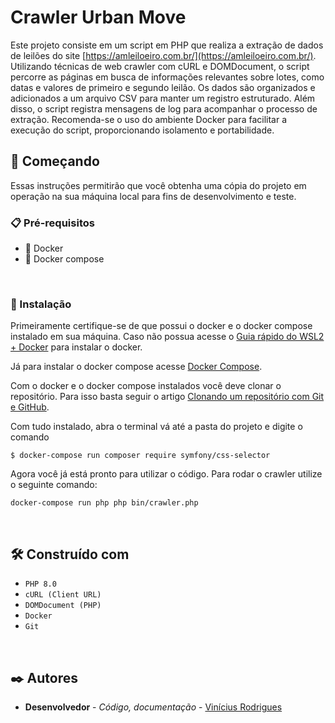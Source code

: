 # Crawler Urban Move
Este projeto consiste em um script em PHP que realiza a extração de dados de leilões do site [https://amleiloeiro.com.br/](https://amleiloeiro.com.br/). Utilizando técnicas de web crawler com cURL e DOMDocument, o script percorre as páginas em busca de informações relevantes sobre lotes, como datas e valores de primeiro e segundo leilão. Os dados são organizados e adicionados a um arquivo CSV para manter um registro estruturado. Além disso, o script registra mensagens de log para acompanhar o processo de extração. Recomenda-se o uso do ambiente Docker para facilitar a execução do script, proporcionando isolamento e portabilidade.
<br/>

## 🚀 Começando
Essas instruções permitirão que você obtenha uma cópia do projeto em operação na sua máquina local para fins de desenvolvimento e teste.
<br/>

### 📋 Pré-requisitos
  - 🐳 Docker 
  - 🐳 Docker compose 
<br/>

### 🔧 Instalação
Primeiramente certifique-se de que possui o docker e o docker compose instalado em sua máquina. Caso não possua acesse o [Guia rápido do WSL2 + Docker](https://github.com/codeedu/wsl2-docker-quickstart) para instalar o docker.

Já para instalar o docker compose acesse [Docker Compose](https://github.com/docker/compose).

Com o docker e o docker compose instalados você deve clonar o repositório. Para isso basta seguir o artigo [Clonando um repositório com Git e GitHub](https://www.alura.com.br/artigos/clonando-repositorio-git-github?utm_term=&utm_campaign=%5BSearch%5D+%5BPerformance%5D+-+Dynamic+Search+Ads+-+Artigos+e+Conte%C3%BAdos&utm_source=adwords&utm_medium=ppc&hsa_acc=7964138385&hsa_cam=11384329873&hsa_grp=111087461203&hsa_ad=687448474447&hsa_src=g&hsa_tgt=aud-396128415587:dsa-843358956400&hsa_kw=&hsa_mt=&hsa_net=adwords&hsa_ver=3&gad_source=1&gclid=Cj0KCQiAhomtBhDgARIsABcaYyk4lBV3raNZ5lwZxwg_6WDWrgMN9njNnww9MI1rKVQUWDZ4sRNlgCcaAifMEALw_wcB).

Com tudo instalado, abra o terminal vá até a pasta do projeto e digite o comando 

```
$ docker-compose run composer require symfony/css-selector
```

Agora você já está pronto para utilizar o código. Para rodar o crawler utilize o seguinte comando:

```
docker-compose run php php bin/crawler.php
```
<br/>

## 🛠️ Construído com
* `PHP 8.0`
* `cURL (Client URL)`
* `DOMDocument (PHP)`
* `Docker`
* `Git`
<br/>

## ✒️ Autores
* **Desenvolvedor** - *Código, documentação* - [Vinícius Rodrigues](https://github.com/ViniciusRodrigues10)
